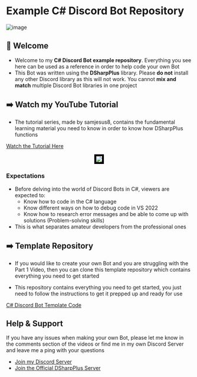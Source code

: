# Example C# Discord Bot Repository

![image](https://media.discordapp.net/attachments/1020110665161113610/1151881716894543893/discord_bot_tutorial_logo_2023.png?ex=65844672&is=6571d172&hm=3fc490459b86e2d2db62539ec18185113f192879c0ac833ee6b037d34713d212&=&format=webp&quality=lossless)

## :wave: Welcome

- Welcome to my **C# Discord Bot example repository**. Everything you see here can be used as a reference in order to help code your own Bot
- This Bot was written using the **DSharpPlus** library. Please **do not** install any other Discord library as this will not work. You cannot **mix and match** multiple Discord Bot libraries in one project

## :arrow_right: Watch my YouTube Tutorial

- The tutorial series, made by samjesus8, contains the fundamental learning material you need to know in order to know how DSharpPlus functions

[Watch the Tutorial Here](https://www.youtube.com/playlist?list=PLcpUxmcrEm_Bn4K-kcE9ebsQPvNcR8KZx)

<p align="center">
    <img src="https://media.discordapp.net/attachments/1020110665161113610/1142802011885150228/image.png" style="border:5px solid black" />
</p>

### Expectations

- Before delving into the world of Discord Bots in C#, viewers are expected to:
    - Know how to code in the C# language
    - Know different ways on how to debug code in VS 2022
    - Know how to research error messages and be able to come up with solutions (Problem-solving skills)
- This is what separates amateur developers from the professional ones

## :arrow_right: Template Repository

- If you would like to create your own Bot and you are struggling with the Part 1 Video, then you can clone this template repository which
contains everything you need to get started

- This repository contains everything you need to get started, you just need to follow the instructions to get it prepped up and ready for use

[C# Discord Bot Template Code](https://github.com/samjesus8/CSharp-Discord-Bot-Template)

## Help & Support

If you have any issues when making your own Bot, please let me know in the comments section of the videos or find me in my own Discord Server and leave me a ping with your questions

- [Join my Discord Server](https://discord.com/invite/GrcaGNSfCR)
- [Join the Official DSharpPlus Server](https://discord.com/invite/dsharpplus)
